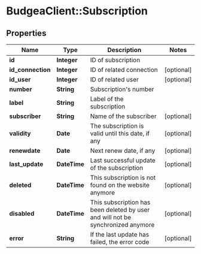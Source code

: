 # BudgeaClient::Subscription

## Properties
Name | Type | Description | Notes
------------ | ------------- | ------------- | -------------
**id** | **Integer** | ID of subscription | 
**id_connection** | **Integer** | ID of related connection | [optional] 
**id_user** | **Integer** | ID of related user | [optional] 
**number** | **String** | Subscription&#39;s number | 
**label** | **String** | Label of the subscription | 
**subscriber** | **String** | Name of the subscriber | [optional] 
**validity** | **Date** | The subscription is valid until this date, if any | [optional] 
**renewdate** | **Date** | Next renew date, if any | [optional] 
**last_update** | **DateTime** | Last successful update of the subscription | [optional] 
**deleted** | **DateTime** | This subscription is not found on the website anymore | [optional] 
**disabled** | **DateTime** | This subscription has been deleted by user and will not be synchronized anymore | [optional] 
**error** | **String** | If the last update has failed, the error code | [optional] 


